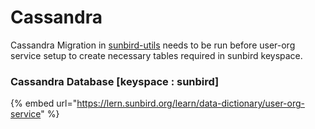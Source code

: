 # Cassandra

Cassandra Migration in [sunbird-utils](https://github.com/sunbird-lern/sunbird-utils) needs to be run before user-org service setup to create necessary tables required in sunbird keyspace.&#x20;

### **Cassandra** Database \[keyspace : sunbird] <a href="#database" id="database"></a>

{% embed url="https://lern.sunbird.org/learn/data-dictionary/user-org-service" %}
